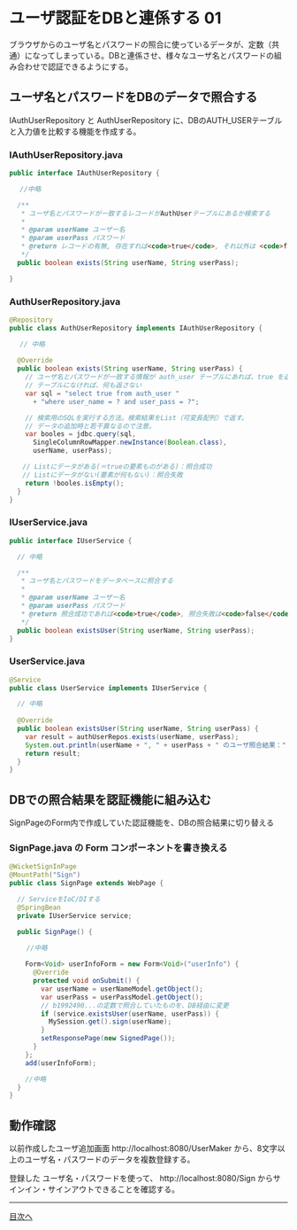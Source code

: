 # ユーザ認証をDBと連係する 01

ブラウザからのユーザ名とパスワードの照合に使っているデータが、定数（共通）になってしまっている。DBと連係させ、様々なユーザ名とパスワードの組み合わせで認証できるようにする。

## ユーザ名とパスワードをDBのデータで照合する

IAuthUserRepository と AuthUserRepository に、DBのAUTH_USERテーブルと入力値を比較する機能を作成する。

### IAuthUserRepository.java

```java
public interface IAuthUserRepository {

　 //中略

  /**
   * ユーザ名とパスワードが一致するレコードがAuthUserテーブルにあるか検索する
   *
   * @param userName ユーザー名
   * @param userPass パスワード
   * @return レコードの有無, 存在すれば<code>true</code>, それ以外は <code>false</code>
   */
  public boolean exists(String userName, String userPass);

}
```

### AuthUserRepository.java

```java
@Repository
public class AuthUserRepository implements IAuthUserRepository {

 　// 中略
 
  @Override
  public boolean exists(String userName, String userPass) {
    // ユーザ名とパスワードが一致する情報が auth_user テーブルにあれば、true を返す
    // テーブルになければ、何も返さない
    var sql = "select true from auth_user "
      + "where user_name = ? and user_pass = ?";

    // 検索用のSQLを実行する方法。検索結果をList（可変長配列）で返す。
    // データの追加時と若干異なるので注意。
    var booles = jdbc.query(sql,
      SingleColumnRowMapper.newInstance(Boolean.class),
      userName, userPass);

　　// Listにデータがある(＝trueの要素ものがある)：照合成功
　　// Listにデータがない(要素が何もない)：照合失敗
    return !booles.isEmpty();
  }
}
```

### IUserService.java

```java
public interface IUserService {

  // 中略

  /**
   * ユーザ名とパスワードをデータベースに照合する
   *
   * @param userName ユーザー名
   * @param userPass パスワード
   * @return 照合成功であれば<code>true</code>, 照合失敗は<code>false</code>
   */
  public boolean existsUser(String userName, String userPass);
}
```

### UserService.java

```java
@Service
public class UserService implements IUserService {

  // 中略
  
  @Override
  public boolean existsUser(String userName, String userPass) {
    var result = authUserRepos.exists(userName, userPass);
    System.out.println(userName + ", " + userPass + " のユーザ照合結果：" + result);
    return result;
  }
}
```

## DBでの照合結果を認証機能に組み込む

SignPageのForm内で作成していた認証機能を、DBの照合結果に切り替える

### SignPage.java の Form コンポーネントを書き換える

```java
@WicketSignInPage
@MountPath("Sign")
public class SignPage extends WebPage {

  // ServiceをIoC/DIする
  @SpringBean
  private IUserService service;

  public SignPage() {
 
 　　//中略

    Form<Void> userInfoForm = new Form<Void>("userInfo") {
      @Override
      protected void onSubmit() {
        var userName = userNameModel.getObject();
        var userPass = userPassModel.getObject();
        // b1992490...の定数で照合していたものを、DB経由に変更
        if (service.existsUser(userName, userPass)) {
          MySession.get().sign(userName);
        }
        setResponsePage(new SignedPage());
      }
    };
    add(userInfoForm);

    //中略
  }
}
```

## 動作確認

以前作成したユーザ追加画面 http://localhost:8080/UserMaker から、8文字以上のユーザ名・パスワードのデータを複数登録する。

登録した ユーザ名・パスワードを使って、 http://localhost:8080/Sign からサインイン・サインアウトできることを確認する。

----

[目次へ](../../README.md) 